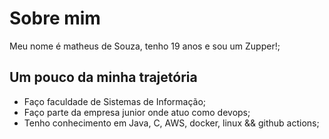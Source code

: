 # Sobre mim
Meu nome é matheus de Souza, tenho 19 anos e sou um Zupper!;
## Um pouco da minha trajetória 
- Faço faculdade de Sistemas de Informação;
- Faço parte da empresa junior onde atuo como devops;
- Tenho conhecimento em Java, C, AWS, docker, linux && github actions;